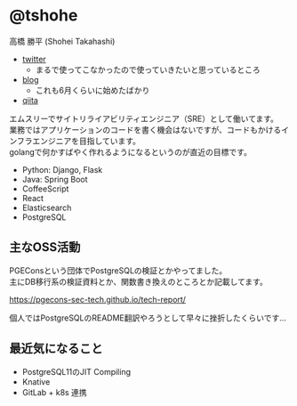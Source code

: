 # @tshohe

高橋 勝平 (Shohei Takahashi)

- [twitter](https://twitter.com/tshohe1)
  - まるで使ってこなかったので使っていきたいと思っているところ
- [blog](https://tsts.hatenablog.com/)
  - これも6月くらいに始めたばかり
- [qiita](https://qiita.com/tshohe)

エムスリーでサイトリライアビリティエンジニア（SRE）として働いてます。  
業務ではアプリケーションのコードを書く機会はないですが、コードもかけるインフラエンジニアを目指しています。  
golangで何かすばやく作れるようになるというのが直近の目標です。

- Python: Django, Flask
- Java: Spring Boot
- CoffeeScript
- React
- Elasticsearch
- PostgreSQL

## 主なOSS活動

PGEConsという団体でPostgreSQLの検証とかやってました。  
主にDB移行系の検証資料とか、関数書き換えのところとか記載してます。

https://pgecons-sec-tech.github.io/tech-report/

個人ではPostgreSQLのREADME翻訳やろうとして早々に挫折したくらいです...

## 最近気になること

- PostgreSQL11のJIT Compiling
- Knative
- GitLab + k8s 連携
